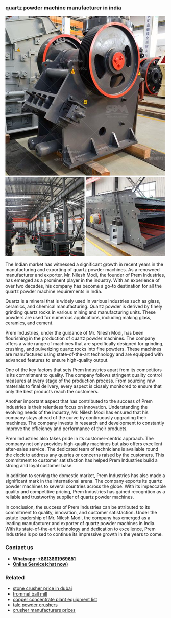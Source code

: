 <h3>quartz powder machine manufacturer in india</h3><img src='1708322872.jpg' alt=''><p>The Indian market has witnessed a significant growth in recent years in the manufacturing and exporting of quartz powder machines. As a renowned manufacturer and exporter, Mr. Nilesh Modi, the founder of Prem Industries, has emerged as a prominent player in the industry. With an experience of over two decades, his company has become a go-to destination for all the quartz powder machine requirements in India.</p><p>Quartz is a mineral that is widely used in various industries such as glass, ceramics, and chemical manufacturing. Quartz powder is derived by finely grinding quartz rocks in various mining and manufacturing units. These powders are used for numerous applications, including making glass, ceramics, and cement.</p><p>Prem Industries, under the guidance of Mr. Nilesh Modi, has been flourishing in the production of quartz powder machines. The company offers a wide range of machines that are specifically designed for grinding, crushing, and pulverizing quartz rocks into fine powders. These machines are manufactured using state-of-the-art technology and are equipped with advanced features to ensure high-quality output.</p><p>One of the key factors that sets Prem Industries apart from its competitors is its commitment to quality. The company follows stringent quality control measures at every stage of the production process. From sourcing raw materials to final delivery, every aspect is closely monitored to ensure that only the best products reach the customers.</p><p>Another important aspect that has contributed to the success of Prem Industries is their relentless focus on innovation. Understanding the evolving needs of the industry, Mr. Nilesh Modi has ensured that his company stays ahead of the curve by continuously upgrading their machines. The company invests in research and development to constantly improve the efficiency and performance of their products.</p><p>Prem Industries also takes pride in its customer-centric approach. The company not only provides high-quality machines but also offers excellent after-sales service. The dedicated team of technicians is available round the clock to address any queries or concerns raised by the customers. This commitment to customer satisfaction has helped Prem Industries build a strong and loyal customer base.</p><p>In addition to serving the domestic market, Prem Industries has also made a significant mark in the international arena. The company exports its quartz powder machines to several countries across the globe. With its impeccable quality and competitive pricing, Prem Industries has gained recognition as a reliable and trustworthy supplier of quartz powder machines.</p><p>In conclusion, the success of Prem Industries can be attributed to its commitment to quality, innovation, and customer satisfaction. Under the astute leadership of Mr. Nilesh Modi, the company has emerged as a leading manufacturer and exporter of quartz powder machines in India. With its state-of-the-art technology and dedication to excellence, Prem Industries is poised to continue its impressive growth in the years to come.</p><h3>Contact us</h3><ul><li><strong>Whatsapp:&nbsp;<a href="https://wa.me/8613661969651">+8613661969651</a></strong></li><li><a href="https://swt.shibang-china.com/?git&amp;zhl&amp;quartz powder machine manufacturer in india"><strong>Online Service(chat now)</strong></a></li></ul><h3>Related</h3><ul><li><a href='stone crusher price in dubai.md'>stone crusher price in dubai</a></li><li><a href='trommel ball mill.md'>trommel ball mill</a></li><li><a href='copper concentrate plant equipment list.md'>copper concentrate plant equipment list</a></li><li><a href='talc powder crushers.md'>talc powder crushers</a></li><li><a href='crusher manufacturers prices.md'>crusher manufacturers prices</a></li></ul>